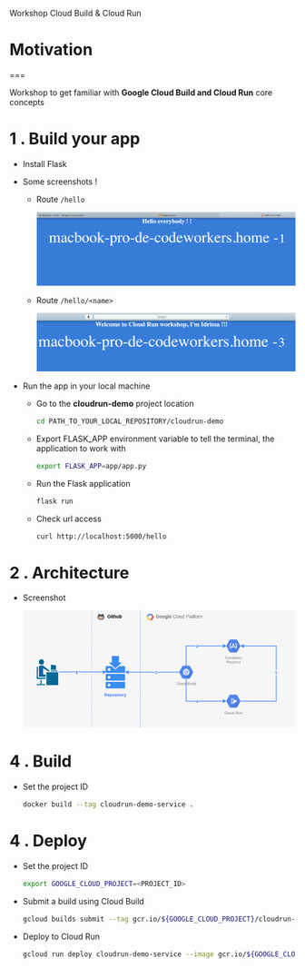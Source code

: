 Workshop Cloud Build & Cloud Run

# Motivation
===

Workshop to get familiar with **Google Cloud Build and Cloud Run** core concepts  

1 . Build your app
===

* Install Flask

* Some screenshots !

    * Route `/hello`

        <img src="screenshots/hello.png" width="550">
    
    * Route `/hello/<name>`

        <img src="screenshots/hello_name.png" width="550">

* Run the app in your local machine
    
    * Go to the **cloudrun-demo** project location
        ```bash
        cd PATH_TO_YOUR_LOCAL_REPOSITORY/cloudrun-demo
        ```

    * Export FLASK_APP environment variable to tell the terminal, the application to work with
        ```bash
        export FLASK_APP=app/app.py
        ```
    * Run the Flask application
        ```bash
        flask run
        ```
    * Check url access

        ```bash
        curl http://localhost:5000/hello
        ```

2 . Architecture
===

* Screenshot

    <img src="screenshots/architecture.png" alt="cloud_build_architecture"/>

4 . Build
===

* Set the project ID

    ```bash    
    docker build --tag cloudrun-demo-service .
    ````

4 . Deploy
===

* Set the project ID

    ```bash    
    export GOOGLE_CLOUD_PROJECT=<PROJECT_ID>
    ```
* Submit a build using Cloud Build

    ```bash    
    gcloud builds submit --tag gcr.io/${GOOGLE_CLOUD_PROJECT}/cloudrun-demo-service
    ```
* Deploy to Cloud Run

    ```bash    
    gcloud run deploy cloudrun-demo-service --image gcr.io/${GOOGLE_CLOUD_PROJECT}/cloudrun-demo-service
    ```